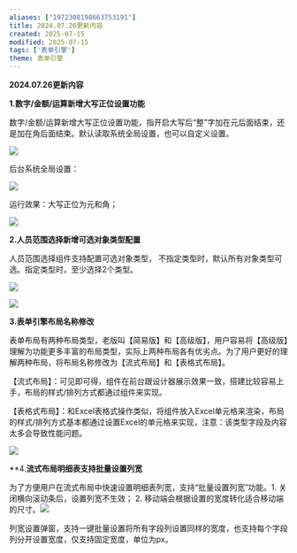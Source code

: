 ```yaml
---
aliases: ["1972308198663753191"]
title: 2024.07.26更新内容
created: 2025-07-15
modified: 2025-07-15
tags: ['表单引擎']
theme: 表单引擎
---
```


**2024.07.26更新内容**

**1.数字/金额/运算新增大写正位设置功能**

数字/金额/运算新增大写正位设置功能，指开启大写后“整”字加在元后面结束，还是加在角后面结束。默认读取系统全局设置，也可以自定义设置。

![](https://myhelpdoc.oss-cn-heyuan.aliyuncs.com/mdimages/eb35e5fdc1b88b4f76af9ee0fe1982e0.jpg)

后台系统全局设置：

![](https://myhelpdoc.oss-cn-heyuan.aliyuncs.com/mdimages/531581343203ca5a9fd5cd15dd618bf8.jpg)

运行效果：大写正位为元和角；

![](https://myhelpdoc.oss-cn-heyuan.aliyuncs.com/mdimages/2acf6a591d088f219d2db5edc20d45e5.jpg)

**2.人员范围选择新增可选对象类型配置**

人员范围选择组件支持配置可选对象类型， 不指定类型时，默认所有对象类型可选。指定类型时，至少选择2个类型。

![](https://myhelpdoc.oss-cn-heyuan.aliyuncs.com/mdimages/ff6a7f5aaa6084132763b0cb58358a1a.jpg)

![](https://myhelpdoc.oss-cn-heyuan.aliyuncs.com/mdimages/af9ac4037612c9158b25fd4b4022fdb1.jpg)

**3.表单引擎布局名称修改**

表单布局有两种布局类型，老版叫【简易版】和【高级版】，用户容易将【高级版】理解为功能更多丰富的布局类型，实际上两种布局各有优劣点。为了用户更好的理解两种布局，将布局名称修改为【流式布局】和【表格式布局】。

【流式布局】：可见即可得，组件在前台跟设计器展示效果一致，搭建比较容易上手，布局的样式/排列方式都通过组件来实现。

【表格式布局】：和Excel表格式操作类似，将组件放入Excel单元格来渲染，布局的样式/排列方式基本都通过设置Excel的单元格来实现，注意：该类型字段及内容太多会导致性能问题。

![](https://myhelpdoc.oss-cn-heyuan.aliyuncs.com/mdimages/8aa4dfb207d61675649d1cf543ecd065.jpg)

**4.**流式布局明细表支持批量设置列宽**

为了方便用户在流式布局中快速设置明细表列宽，支持“批量设置列宽”功能。1. 关闭横向滚动条后，设置列宽不生效； 2. 移动端会根据设置的宽度转化适合移动端的尺寸。![](https://myhelpdoc.oss-cn-heyuan.aliyuncs.com/mdimages/7b0e55ed00ee71abc984083664ff791b.jpg)

列宽设置弹窗，支持一键批量设置将所有字段列设置同样的宽度，也支持每个字段列分开设置宽度，仅支持固定宽度，单位为px。

